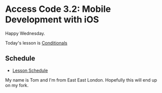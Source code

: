 # Access Code 3.2: Mobile Development with iOS

Happy Wednesday.

Today's lesson is [Conditionals](/lessons/conditionals)

## Schedule

- [Lesson Schedule](schedule.md)

My name is Tom and I'm from East East London.
Hopefully this will end up on  my fork.

